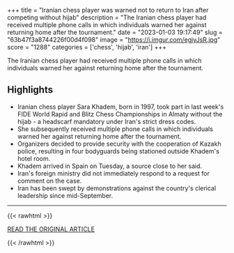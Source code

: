 +++
title = "Iranian chess player was warned not to return to Iran after competing without hijab"
description = "The Iranian chess player had received multiple phone calls in which individuals warned her against returning home after the tournament."
date = "2023-01-03 19:17:49"
slug = "63b47f3a8744226f00d4f098"
image = "https://i.imgur.com/egjyJsR.jpg"
score = "1288"
categories = ['chess', 'hijab', 'iran']
+++

The Iranian chess player had received multiple phone calls in which individuals warned her against returning home after the tournament.

## Highlights

- Iranian chess player Sara Khadem, born in 1997, took part in last week's FIDE World Rapid and Blitz Chess Championships in Almaty without the hijab - a headscarf mandatory under Iran's strict dress codes.
- She subsequently received multiple phone calls in which individuals warned her against returning home after the tournament.
- Organizers decided to provide security with the cooperation of Kazakh police, resulting in four bodyguards being stationed outside Khadem's hotel room.
- Khadem arrived in Spain on Tuesday, a source close to her said.
- Iran's foreign ministry did not immediately respond to a request for comment on the case.
- Iran has been swept by demonstrations against the country's clerical leadership since mid-September.

---

{{< rawhtml >}}
  <p class="article-category">
    <a target="_blank" href="https://www.jpost.com/middle-east/iran-news/article-726508">READ THE ORIGINAL ARTICLE</a>
  </p>
{{< /rawhtml >}}
